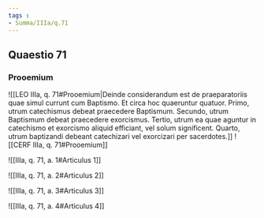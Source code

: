 ```yaml
---
tags : 
- Summa/IIIa/q.71
---
```


## Quaestio 71

### Prooemium

![[LEO IIIa, q. 71#Prooemium|Deinde considerandum est de praeparatoriis quae simul currunt cum Baptismo. Et circa hoc quaeruntur quatuor. Primo, utrum catechismus debeat praecedere Baptismum. Secundo, utrum Baptismum debeat praecedere exorcismus. Tertio, utrum ea quae aguntur in catechismo et exorcismo aliquid efficiant, vel solum significent. Quarto, utrum baptizandi debeant catechizari vel exorcizari per sacerdotes.]]
![[CERF IIIa, q. 71#Prooemium]]

![[IIIa, q. 71, a. 1#Articulus 1]]

![[IIIa, q. 71, a. 2#Articulus 2]]

![[IIIa, q. 71, a. 3#Articulus 3]]

![[IIIa, q. 71, a. 4#Articulus 4]]

